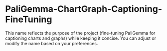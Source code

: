 # PaliGemma-ChartGraph-Captioning-FineTuning
This name reflects the purpose of the project (fine-tuning PaliGemma for captioning charts and graphs) while keeping it concise. You can adjust or modify the name based on your preferences.
